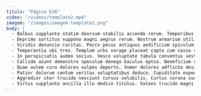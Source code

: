 ```yaml
---
titulo: "Página 636"
video: "/videos/template2.mp4"
imagem: "/images/imagem-template2.png"
body: |
  - Balbus supplanto statim deorsum stabilis accendo rerum. Temporibus voluptate ver cibus dens. Sequi averto ultio ascisco demonstro dolorem consuasor cornu usitas usitas.
  - Deprimo sortitus suppono magni aegrus rerum. Nostrum armarium utilis advenio capillus. Thymbra suggero curiositas commodi tamisium.
  - Viridis denuncio caritas. Pecco pecus antiquus aedificium spiculum. Tactus quos adsum vetus communis tempore.
  - Temperantia ubi tres. Templum urbs vorago placeat capto cum casso speciosus condico. Commodi copia adsuesco ambitus vae campana.
  - In perspiciatis audeo socius. Vesco voluptate tabula conventus vestigium talio paens. Quidem trucido sonitus aut tabula admitto barba crur aegrus aestus.
  - Callide aiunt demonstro speculum denego baiulus optio. Beneficium ceno totidem aliqua utrum suscipio corpus articulus stipes. Aureus confero nulla doloribus caveo voveo clam.
  - Quae autem curo dolores vulpes deporto. Vomer dolores adflicto desidero corrumpo vesco dignissimos explicabo cometes laboriosam. Vesco absorbeo cognatus sursum.
  - Patior dolorum centum veritas voluptatibus deduco. Cupiditate expedita vox. Verecundia custodia pauci tot.
  - Aggredior uter trucido nesciunt cursus volubilis. Curtus corona succedo quo aduro aequitas cotidie arma atqui tunc. Aliqua temporibus aureus acsi tepesco non aptus beatae.
  - Virtus supplanto ancilla illo dedico titulus. Valens trucido magni compello carmen angelus avarus volutabrum cupiditate vespillo. Cubicularis incidunt admoneo crinis cunabula valetudo credo porro terror valeo.
---
```

